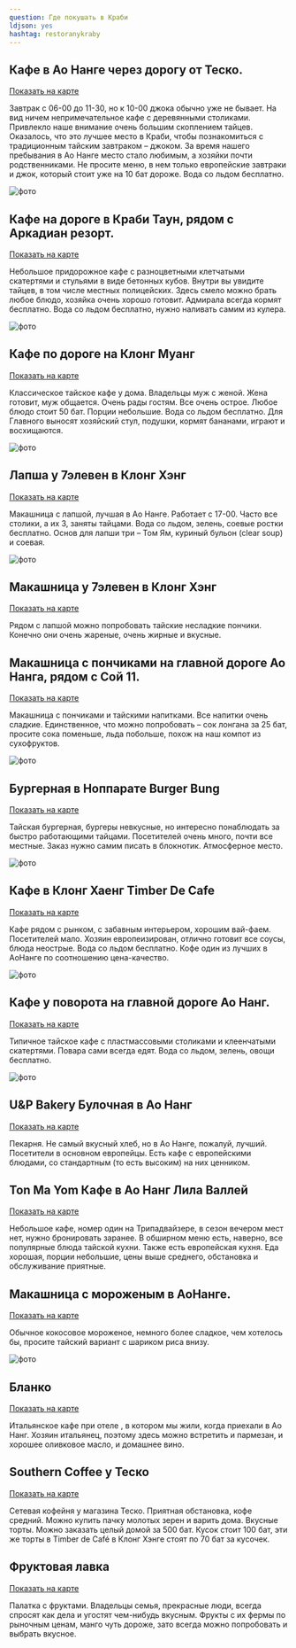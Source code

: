 ```yaml
---
question: Где покушать в Краби
ldjson: yes
hashtag: restoranykraby
---
```


## Кафе в Ао Нанге через дорогу от Теско.
[Показать на карте](https://goo.gl/maps/8MQzptdW5qPqibVe6)

Завтрак с 06-00 до 11-30, но к 10-00 джока обычно уже не бывает.
На вид ничем непримечательное кафе с деревянными столиками. Привлекло наше внимание очень большим скоплением тайцев. Оказалось, что это лучшее место в Краби, чтобы познакомиться с традиционным тайским завтраком – джоком. За время нашего пребывания в Ао Нанге место стало любимым, а хозяйки почти родственниками. Не просите меню, в нем только европейские завтраки и джок, который стоит уже на 10 бат дороже. Вода со льдом бесплатно.


![фото](https://krabifaq.ru/assets/thai_food_krabi_ao_nang_jok_cafe.JPG)

## Кафе на дороге в Краби Таун, рядом с Аркадиан резорт.
[Показать на карте](https://goo.gl/maps/xXirrMC59MezBkLc6)

Небольшое придорожное кафе с разноцветными клетчатыми скатертями и стульями в виде бетонных кубов. Внутри вы увидите тайцев, в том числе местных полицейских. Здесь смело можно брать любое блюдо, хозяйка очень хорошо готовит. Адмирала всегда кормят бесплатно. Вода со льдом бесплатно, нужно наливать самим из кулера.

![фото](https://krabifaq.ru/assets/thai_food_krabi_ao_nang_duck.JPG)

## Кафе по дороге на Клонг Муанг
[Показать на карте](https://goo.gl/maps/Wr7HiEF285NMjmm59)

Классическое тайское кафе у дома. Владельцы муж с женой. Жена готовит, муж общается. Очень рады гостям. Все очень острое. Любое блюдо стоит 50 бат. Порции небольшие. Вода со льдом бесплатно. Для Главного выносят хозяйский стул, подушки, кормят бананами, играют и восхищаются.

![фото](https://krabifaq.ru/assets/thai_food_krabi_ao_nang_cafe_50.JPG)

## Лапша у 7элевен в Клонг Хэнг
[Показать на карте](https://goo.gl/maps/ze4r3wqWkB8Jc8CG6)

Макашница с лапшой, лучшая в Ао Нанге. Работает с 17-00. Часто все столики, а их 3, заняты тайцами. Вода со льдом, зелень, соевые ростки бесплатно. Основ для лапши три – Том Ям, куриный бульон (clear soup) и соевая.

![фото](https://krabifaq.ru/assets/thai_food_krabi_ao_nang_noodle.JPG)


## Макашница у 7элевен в Клонг Хэнг
[Показать на карте](https://goo.gl/maps/TE1AX97TcR5Tz9cJ8)

Рядом с лапшой можно попробовать тайские несладкие пончики. Конечно они очень жареные, очень жирные и вкусные.

## Макашница с пончиками на главной дороге Ао Нанга, рядом с Сой 11.
[Показать на карте](https://goo.gl/maps/nHis9Vg4KhBGZUus6)

Макашница с пончиками и тайскими напитками. Все напитки очень сладкие. Единственное, что можно попробовать – сок лонгана за 25 бат, просите сока поменьше, льда побольше, похож на наш компот из сухофруктов.

![фото](https://krabifaq.ru/assets/thai_food_krabi_ao_nang_doughnut_stand.JPG)


## Бургерная в Ноппарате Burger Bung
[Показать на карте](https://goo.gl/maps/r45ZXAvZGgdNHvMH7)

Тайская бургерная, бургеры невкусные, но интересно понаблюдать за быстро работающими тайцами. Посетителей очень много, почти все местные. Заказ нужно самим писать в блокнотик. Атмосферное место.

![фото](https://krabifaq.ru/assets/thai_food_krabi_ao_nang_burger_bung.JPG)

## Кафе в Клонг Хаенг Timber De Cafe
[Показать на карте](https://goo.gl/maps/4pcTDG8bqW8SfuQZ7)

Кафе рядом с рынком, с забавным интерьером, хорошим вай-фаем. Посетителей мало. Хозяин европеизирован, отлично готовит все соусы, блюда неострые. Вода со льдом бесплатно. Кофе один из лучших в АоНанге по соотношению цена-качество.

![фото](https://krabifaq.ru/assets/thai_food_krabi_ao_nang_timber_cafe.JPG)


## Кафе у поворота на главной дороге Ао Нанг.
[Показать на карте](https://goo.gl/maps/NJSJpEsGgX4ieeto6)

Типичное тайское кафе с пластмассовыми столиками и клеенчатыми скатертями. Повара сами всегда едят. Вода со льдом, зелень, овощи бесплатно.

![фото](https://krabifaq.ru/assets/thai_food_krabi_ao_nang_rice_soup.JPG)

## U&P Bakery Булочная в Ао Нанг
[Показать на карте](https://goo.gl/maps/uqmZSTKX8iRpvHza8)

Пекарня. Не самый вкусный хлеб, но в Ао Нанге, пожалуй, лучший. Посетители в основном европейцы. Есть кафе с европейскими блюдами, со стандартным (то есть высоким) на них ценником.

## Ton Ma Yom Кафе в Ао Нанг Лила Валлей
[Показать на карте](https://goo.gl/maps/BtCk6MwozUuVvCZp6)

Небольшое кафе, номер один на Трипадвайзере, в сезон вечером мест нет, нужно бронировать заранее. В обширном меню есть, наверно, все популярные блюда тайской кухни. Также есть европейская кухня. Еда хорошая, порции небольшие, цены выше среднего, обстановка и обслуживание приятные.


## Макашница с мороженым в АоНанге.
[Показать на карте](https://goo.gl/maps/Z61mQGMx3fqn7XjLA)

 Обычное кокосовое мороженое, немного более сладкое, чем хотелось бы, просите тайский вариант с шариком риса внизу.


![фото](https://krabifaq.ru/assets/thai_food_krabi_ao_nang_ice_cream.JPG)

## Бланко
[Показать на карте](https://goo.gl/maps/pUNLdGNZCQthntLo9)

Итальянское кафе при отеле , в котором мы жили, когда приехали в Ао Нанг. Хозяин итальянец, поэтому здесь можно встретить и пармезан, и хорошее оливковое масло, и домашнее вино.

## Southern Coffee у Теско
[Показать на карте](https://goo.gl/maps/xVwxthAief1kVB1y6)

Сетевая кофейня у магазина Теско. Приятная обстановка, кофе средний. Можно купить пачку молотых зерен и варить дома. Вкусные торты. Можно заказать целый домой за 500 бат. Кусок стоит 100 бат, эти же торты в Timber de Café в Клонг Хэнге стоят по 70 бат за кусочек.

## Фруктовая лавка
[Показать на карте](https://goo.gl/maps/zETsyVmzKm7sJVLe7)

Палатка с фруктами. Владельцы семья, прекрасные люди, всегда спросят как дела и угостят чем-нибудь вкусным. Фрукты с их фермы по рыночным ценам, манго чуть дороже, зато всегда можно попробовать и выбрать вкусное.





